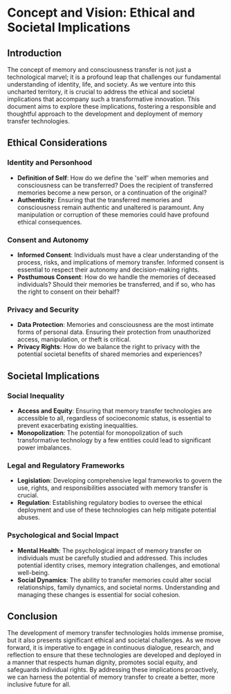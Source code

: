 # Concept and Vision: Ethical and Societal Implications

## Introduction

The concept of memory and consciousness transfer is not just a technological marvel; it is a profound leap that
challenges our fundamental understanding of identity, life, and society. As we venture into this uncharted territory, it
is crucial to address the ethical and societal implications that accompany such a transformative innovation. This
document aims to explore these implications, fostering a responsible and thoughtful approach to the development and
deployment of memory transfer technologies.

## Ethical Considerations

### Identity and Personhood

- **Definition of Self**: How do we define the 'self' when memories and consciousness can be transferred? Does the
  recipient of transferred memories become a new person, or a continuation of the original?
- **Authenticity**: Ensuring that the transferred memories and consciousness remain authentic and unaltered is
  paramount. Any manipulation or corruption of these memories could have profound ethical consequences.

### Consent and Autonomy

- **Informed Consent**: Individuals must have a clear understanding of the process, risks, and implications of memory
  transfer. Informed consent is essential to respect their autonomy and decision-making rights.
- **Posthumous Consent**: How do we handle the memories of deceased individuals? Should their memories be transferred,
  and if so, who has the right to consent on their behalf?

### Privacy and Security

- **Data Protection**: Memories and consciousness are the most intimate forms of personal data. Ensuring their
  protection from unauthorized access, manipulation, or theft is critical.
- **Privacy Rights**: How do we balance the right to privacy with the potential societal benefits of shared memories and
  experiences?

## Societal Implications

### Social Inequality

- **Access and Equity**: Ensuring that memory transfer technologies are accessible to all, regardless of socioeconomic
  status, is essential to prevent exacerbating existing inequalities.
- **Monopolization**: The potential for monopolization of such transformative technology by a few entities could lead to
  significant power imbalances.

### Legal and Regulatory Frameworks

- **Legislation**: Developing comprehensive legal frameworks to govern the use, rights, and responsibilities associated
  with memory transfer is crucial.
- **Regulation**: Establishing regulatory bodies to oversee the ethical deployment and use of these technologies can
  help mitigate potential abuses.

### Psychological and Social Impact

- **Mental Health**: The psychological impact of memory transfer on individuals must be carefully studied and addressed.
  This includes potential identity crises, memory integration challenges, and emotional well-being.
- **Social Dynamics**: The ability to transfer memories could alter social relationships, family dynamics, and societal
  norms. Understanding and managing these changes is essential for social cohesion.

## Conclusion

The development of memory transfer technologies holds immense promise, but it also presents significant ethical and
societal challenges. As we move forward, it is imperative to engage in continuous dialogue, research, and reflection to
ensure that these technologies are developed and deployed in a manner that respects human dignity, promotes social
equity, and safeguards individual rights. By addressing these implications proactively, we can harness the potential of
memory transfer to create a better, more inclusive future for all.
